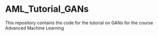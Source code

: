 # AML_Tutorial_GANs
This repository contains the code for the tutorial on GANs for the course Advanced Machine Learning
